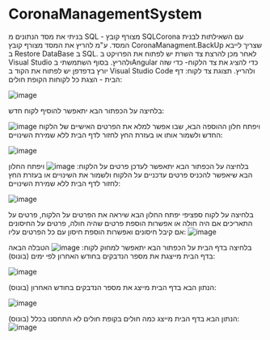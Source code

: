 # CoronaManagementSystem
בניתי את מסד הנתונים מ SQL - מצורף קובץ SQLCorona עם השאילתות לבנית המסד.
ע"מ להריץ את המסד מצורף קובץ CoronaManagment.BackUp שצריך לייבא ב Restore DataBase ב SQL.
לאחר מכן  להרצת צד השרת יש לפתוח את הפרויקט ב Visual Studio ולהריץ.
בסוף השתמשתי בAngular כדי להציג את צד הלקוח- כדי שזה יורץ בדפדפן יש לפתוח את הקוד ב Visual Studio Code ולהריץ.
תצוגת צד לקוח:
דף הבית - הצגת כל לקוחות הקופת חולים:




![image](https://github.com/rivkif770/CoronaManagementSystem/assets/91896221/733741cb-2a4c-4c62-bede-45ed6dc53054)

בלחיצה על הכפתור הבא יתאפשר להוסיף לקוח חדש:

![image](https://github.com/rivkif770/CoronaManagementSystem/assets/91896221/7296925a-083b-452a-b457-25247785a726)
ויפתח חלון ההוספה הבא, שבו אפשר למלא את הפרטים האישיים של הלקוח החדש ולשמור אותו או בעזרת החץ לחזור לדף הבית ללא שמירת השינויים:

![image](https://github.com/rivkif770/CoronaManagementSystem/assets/91896221/8e9f814d-63ff-4c2d-900c-d3f27d728c2d)

בלחיצה על הכפתור הבא יתאפשר לעדכן פרטים על הלקוח:
![image](https://github.com/rivkif770/CoronaManagementSystem/assets/91896221/23da4c6d-a396-49a1-824a-a4bcef2b8b04)
ויפתח החלון הבא שיאפשר להכניס פרטים עדכניים על הלקוח ולשמור את השינויים או בעזרת החץ לחזור לדף הבית ללא שמירת השינויים:

![image](https://github.com/rivkif770/CoronaManagementSystem/assets/91896221/8da52221-3d29-47cb-80a3-8fe68df94db1)

בלחיצה על לקוח ספציפי יפתח החלון הבא שיראה את הפרטים על הלקוח, פרטים על התאריכים אם היה חולה או אפשרות הוספת פרטים שהיה חולה, פרטים על החיסונים אם קיבל חיסונים ואפשרות הוספת חיסון עם כל הפרטים עליו:
![image](https://github.com/rivkif770/CoronaManagementSystem/assets/91896221/cecb26ae-a64c-4b9b-a6ef-aaea4886786f)



בלחיצה בדף הבית על הכפתור הבא יתאפשר למחוק לקוח:
![image](https://github.com/rivkif770/CoronaManagementSystem/assets/91896221/480c4efc-68c7-41c7-ab3e-d36bf398affa)
הטבלה הבאה בדף הבית מייצגת את מספר הנדבקים בחודש האחרון לפי ימים (בונוס):


![image](https://github.com/rivkif770/CoronaManagementSystem/assets/91896221/e960a7d9-6c87-4783-aef0-c5df20f29665)

הנתון הבא בדף הבית מייצג את מספר הנדבקים בחודש האחרון (בונוס):

![image](https://github.com/rivkif770/CoronaManagementSystem/assets/91896221/bf0b1cde-b81c-4bdb-bd82-7852ce7bd85b)

הנתון הבא בדף הבית מייצג כמה חולים בקופת חולים לא התחסנו בכלל (בונוס):
![image](https://github.com/rivkif770/CoronaManagementSystem/assets/91896221/c9983520-5925-46dd-acdd-0a1f436e54fd)






